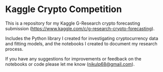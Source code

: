 # Kaggle Crypto Competition
This is a repository for my Kaggle G-Research crypto forecasting submission (https://www.kaggle.com/c/g-research-crypto-forecasting).

Includes the Python library I created for investigating cryptocurrency data and fitting models, and the notebooks I created to document my research process.

If you have any suggestions for improvements or feedback on the notebooks or code please let me know (nikulp68@gmail.com).